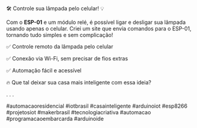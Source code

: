 🛠 Controle sua lâmpada pelo celular! 💡

Com o **ESP-01** e um módulo relé, é possível ligar e desligar sua lâmpada usando apenas o celular. Criei um site que envia comandos para o ESP-01, tornando tudo simples e sem complicação!

✅ Controle remoto da lâmpada pelo celular

✅ Conexão via Wi-Fi, sem precisar de fios extras

✅ Automação fácil e acessível

🔥 Que tal deixar sua casa mais inteligente com essa ideia?

.
.
.

#automacaoresidencial #iotbrasil #casainteligente #arduinoiot #esp8266 #projetosiot #makerbrasil #tecnologiacriativa #automacao #programacaoembarcarda #arduinoide
